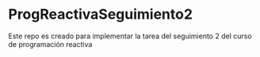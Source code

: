 # ProgReactivaSeguimiento2
Este repo es creado para implementar la tarea del seguimiento 2 del curso de programación reactiva
